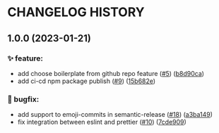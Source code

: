 # CHANGELOG HISTORY

## 1.0.0 (2023-01-21)


### ✨ feature:

* add choose boilerplate from github repo feature ([#5](https://github.com/ts-boilerplate-land/boilermanager/issues/5)) ([b8d90ca](https://github.com/ts-boilerplate-land/boilermanager/commit/b8d90cab5b727e35d35beb30e9dee023696bd5f0))
* add ci-cd npm package publish ([#9](https://github.com/ts-boilerplate-land/boilermanager/issues/9)) ([15b682e](https://github.com/ts-boilerplate-land/boilermanager/commit/15b682ed3a9c14829db23604d2fd5e8d88ed976f))


### 🐛 bugfix:

* add support to emoji-commits in semantic-release ([#18](https://github.com/ts-boilerplate-land/boilermanager/issues/18)) ([a3ba149](https://github.com/ts-boilerplate-land/boilermanager/commit/a3ba1499a652ebad0f0b3552865cc17899312396))
* fix integration between eslint and prettier ([#10](https://github.com/ts-boilerplate-land/boilermanager/issues/10)) ([7cde909](https://github.com/ts-boilerplate-land/boilermanager/commit/7cde909590749eef4fb03364440e0dcff3eaf440))
